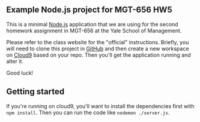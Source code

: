 ## Example Node.js project for MGT-656 HW5

This is a minimal [Node.js](http://nodejs.org/)
application that we are using for the second
homework assignment in MGT-656 at
the Yale School of Management.

Please refer to the class website for the
"official" instructions. Briefly, you will
need to clone this project in
[GitHub](http://www.github.com) and then
create a new workspace on [Cloud9](http://c9.io)
based on your repo. Then you'll get the 
application running and alter it.

Good luck!

## Getting started

If you're running on cloud9, you'll want to install the dependencies
first with `npm install`. Then you can run the code like `nodemon ./server.js`.

